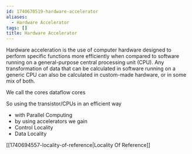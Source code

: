 ```yaml
---
id: 1740670519-hardware-accelerator
aliases:
  - Hardware Accelerator
tags: []
title: Hardware Accelerator
---
```


Hardware acceleration is the use of computer hardware designed to perform specific functions more efficiently when compared to software running on a general-purpose central processing unit (CPU). Any transformation of data that can be calculated in software running on a generic CPU can also be calculated in custom-made hardware, or in some mix of both.

We call the cores dataflow cores

So using the transistor/CPUs in an efficient way
- with Parallel Computing 
- by using accelerators
we gain 
- Control Locality 
- Data Locality

[[1740694557-locality-of-reference|Locality Of Reference]]

